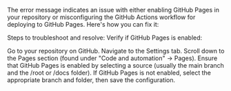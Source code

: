 The error message indicates an issue with either enabling GitHub Pages in your repository or misconfiguring the GitHub Actions workflow for deploying to GitHub Pages. Here's how you can fix it:

Steps to troubleshoot and resolve: Verify if GitHub Pages is enabled:

Go to your repository on GitHub. Navigate to the Settings tab. Scroll down to the Pages section (found under "Code and automation" → Pages). Ensure that GitHub Pages is enabled by selecting a source (usually the main branch and the /root or /docs folder). If GitHub Pages is not enabled, select the appropriate branch and folder, then save the configuration.
